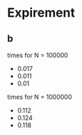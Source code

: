 # Expirement

## b
times for N = 100000
* 0.017
* 0.011
* 0.01

times for N = 1000000
* 0.112
* 0.124
* 0.118